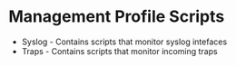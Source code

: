 # Management Profile Scripts

* Syslog - Contains scripts that monitor syslog intefaces
* Traps - Contains scripts that monitor incoming traps